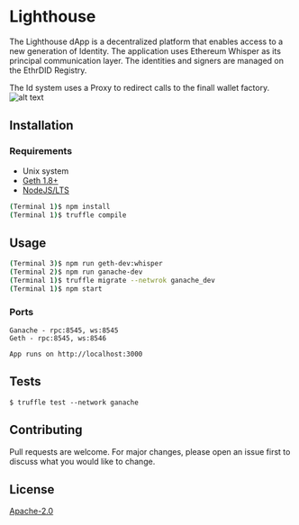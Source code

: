 # Lighthouse

The Lighthouse dApp is a decentralized platform that enables access to a new generation of Identity. The application uses Ethereum Whisper as its principal communication layer. The identities and signers are managed on the EthrDID Registry.

The Id system uses a Proxy to redirect calls to the finall wallet factory.
![alt text](https://i2.wp.com/blog.zeppelinos.org/wp-content/uploads/2018/04/5Fixed.png)

## Installation

### Requirements
* Unix system
* [Geth 1.8+](https://github.com/ethereum/go-ethereum/wiki/Building-Ethereum)
* [NodeJS/LTS](https://nodejs.org/en/download/package-manager/)

```sh
(Terminal 1)$ npm install
(Terminal 1)$ truffle compile
```

## Usage

```sh
(Terminal 3)$ npm run geth-dev:whisper
(Terminal 2)$ npm run ganache-dev
(Terminal 1)$ truffle migrate --netwrok ganache_dev
(Terminal 1)$ npm start
```

### Ports
```
Ganache - rpc:8545, ws:8545
Geth - rpc:8545, ws:8546
```
```
App runs on http://localhost:3000
```


## Tests

```
$ truffle test --network ganache
```

## Contributing
Pull requests are welcome. For major changes, please open an issue first to discuss what you would like to change.

## License
[Apache-2.0](https://choosealicense.com/licenses/apache-2.0/)
